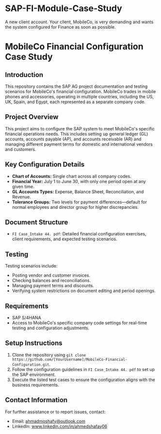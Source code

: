 # SAP-FI-Module-Case-Study
A new client account.  Your client, MobileCo, is very demanding and wants the system configured for Finance as soon as possible.
# MobileCo Financial Configuration Case Study

## Introduction
This repository contains the SAP AG project documentation and testing scenarios for MobileCo's financial configuration. MobileCo trades in mobile phones and accessories, operating in multiple countries, including the US, UK, Spain, and Egypt, each represented as a separate company code.

## Project Overview
This project aims to configure the SAP system to meet MobileCo's specific financial operations needs. This includes setting up general ledger (GL) accounts, accounts payable (AP), and accounts receivable (AR) and managing different payment terms for domestic and international vendors and customers.

## Key Configuration Details
- **Chart of Accounts:** Single chart across all company codes.
- **Financial Year:** July 1 to June 30, with only one period open at any given time.
- **GL Accounts Types:** Expense, Balance Sheet, Reconciliation, and Revenue.
- **Tolerance Groups:** Two levels for payment differences—default for normal employees and director group for higher discrepancies.

## Document Structure
- `FI Case_Intake 44. pdf`: Detailed financial configuration exercises, client requirements, and expected testing scenarios.

## Testing
Testing scenarios include:
- Posting vendor and customer invoices.
- Checking balances and reconciliations.
- Managing payment terms and discounts.
- Verifying system restrictions on document editing and period openings.

## Requirements
- SAP S/4HANA
- Access to MobileCo's specific company code settings for real-time testing and configuration adjustments.

## Setup Instructions
1. Clone the repository using `git clone https://github.com/[YourUsername]/MobileCo-Financial-Configuration.git`.
2. Follow the configuration guidelines in `FI Case_Intake 44. pdf` to set up the SAP environment.
3. Execute the listed test cases to ensure the configuration aligns with the business requirements.

## Contact Information
For further assistance or to report issues, contact:
- Email: ahmadmoshafy@outlook.com
- LinkedIn: www.linkedin.com/in/ahmedshafay06
